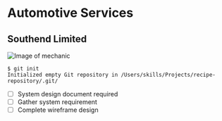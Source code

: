 # Automotive Services
## Southend Limited
![Image of mechanic](https://images.unsplash.com/photo-1633059170547-43b7d8de1fb1?ixlib=rb-4.0.3&ixid=M3wxMjA3fDB8MHxwaG90by1wYWdlfHx8fGVufDB8fHx8fA%3D%3D&auto=format&fit=crop&w=773&q=80)
```
$ git init
Initialized empty Git repository in /Users/skills/Projects/recipe-repository/.git/
```
- [ ] System design document required
- [ ] Gather system requirement
- [ ] Complete wireframe design
